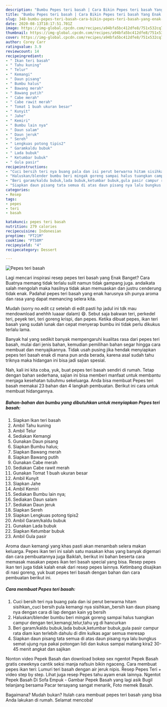 ```yaml
---
description: "Bumbu Pepes teri basah | Cara Bikin Pepes teri basah Yang Enak Dan Lezat"
title: "Bumbu Pepes teri basah | Cara Bikin Pepes teri basah Yang Enak Dan Lezat"
slug: 348-bumbu-pepes-teri-basah-cara-bikin-pepes-teri-basah-yang-enak-dan-lezat
date: 2020-08-13T18:17:51.701Z
image: https://img-global.cpcdn.com/recipes/a94bfa5bc412dfe8/751x532cq70/pepes-teri-basah-foto-resep-utama.jpg
thumbnail: https://img-global.cpcdn.com/recipes/a94bfa5bc412dfe8/751x532cq70/pepes-teri-basah-foto-resep-utama.jpg
cover: https://img-global.cpcdn.com/recipes/a94bfa5bc412dfe8/751x532cq70/pepes-teri-basah-foto-resep-utama.jpg
author: Corey Carr
ratingvalue: 3.9
reviewcount: 14
recipeingredient:
- " Ikan teri basah"
- " Tahu kuning"
- " Telur"
- " Kemangi"
- " Daun pisang"
- " Bumbu halus"
- " Bawang merah"
- " Bawang putih"
- " Cabe merah"
- " Cabe rawit merah"
- " Tomat 1 buah ukuran besar"
- " Kunyit"
- " Jahe"
- " Kemiri"
- " Bumbu lain nya"
- " Daun salam"
- " Daun jeruk"
- " Sereh"
- " Lengkuas potong tipis2"
- " Garamkaldu bubuk"
- " Lada bubuk"
- " Ketumbar bubuk"
- " Gula pasir"
recipeinstructions:
- "Cuci bersih teri nya buang pala dan isi perut berwarna hitam sisihkan,,cuci bersih pula kemangi nya sisihkan,,bersih kan daun pisang nya dengan cara di lap dengan kain yg bersih"
- "Haluskan/blender bumbu beri mingak goreng sampai halus tuangkan campur dengan teri,kemangi,telur,tahu yg di hancurkan"
- "Beri garam/kaldu bubuk,lada bubuk,ketumbar bubuk,gula pasir campur rata diam kan terlebih dahulu di dlm kulkas agar semua meresap"
- "Siapkan daun pisang tata semua di atas daun pisang nya lalu bungkus semat ujung nya pakai potongan lidi dan kukus sampai matang kira2 30-45 menit angkat dan sajikan"
categories:
- Resep
tags:
- pepes
- teri
- basah

katakunci: pepes teri basah 
nutrition: 279 calories
recipecuisine: Indonesian
preptime: "PT21M"
cooktime: "PT58M"
recipeyield: "4"
recipecategory: Dessert

---
```



![Pepes teri basah](https://img-global.cpcdn.com/recipes/a94bfa5bc412dfe8/751x532cq70/pepes-teri-basah-foto-resep-utama.jpg)

Lagi mencari inspirasi resep pepes teri basah yang Enak Banget? Cara Buatnya memang tidak terlalu sulit namun tidak gampang juga. andaikata salah mengolah maka hasilnya tidak akan memuaskan dan justru cenderung tidak enak. Padahal pepes teri basah yang enak harusnya sih punya aroma dan rasa yang dapat memancing selera kita.

Mudah (sorry no.edit cz setelah di edit pasti hp jadul ini tdk mau mendownload anehhh luaaar dalam) 😄. Sebut saja bakwan teri, perkedel teri, peyek teri, teri goreng krispi, dan pepes. Ketika dibuat pepes, ikan teri basah yang sudah lunak dan cepat menyerap bumbu ini tidak perlu dikukus terlalu lama.

Banyak hal yang sedikit banyak mempengaruhi kualitas rasa dari pepes teri basah, mulai dari jenis bahan, kemudian pemilihan bahan segar hingga cara membuat dan menyajikannya. Tidak usah pusing jika hendak menyiapkan pepes teri basah enak di mana pun anda berada, karena asal sudah tahu triknya maka hidangan ini bisa jadi sajian spesial.


Nah, kali ini kita coba, yuk, buat pepes teri basah sendiri di rumah. Tetap dengan bahan sederhana, sajian ini bisa memberi manfaat untuk membantu menjaga kesehatan tubuhmu sekeluarga. Anda bisa membuat Pepes teri basah memakai 23 bahan dan 4 langkah pembuatan. Berikut ini cara untuk membuat hidangannya.

<!--inarticleads1-->

##### Bahan-bahan dan bumbu yang dibutuhkan untuk menyiapkan Pepes teri basah:

1. Siapkan  Ikan teri basah
1. Ambil  Tahu kuning
1. Ambil  Telur
1. Sediakan  Kemangi
1. Gunakan  Daun pisang
1. Siapkan  Bumbu halus;
1. Siapkan  Bawang merah
1. Siapkan  Bawang putih
1. Gunakan  Cabe merah
1. Sediakan  Cabe rawit merah
1. Gunakan  Tomat 1 buah ukuran besar
1. Ambil  Kunyit
1. Siapkan  Jahe
1. Ambil  Kemiri
1. Sediakan  Bumbu lain nya;
1. Sediakan  Daun salam
1. Sediakan  Daun jeruk
1. Siapkan  Sereh
1. Siapkan  Lengkuas potong tipis2
1. Ambil  Garam/kaldu bubuk
1. Gunakan  Lada bubuk
1. Siapkan  Ketumbar bubuk
1. Ambil  Gula pasir


Aroma daun kemangi yang khas pasti akan menambah selera makan keluarga. Pepes ikan teri ini salah satu masakan khas yang banyak digemari dan cara pembuatannya juga Baiklah, berikut ini bahan beserta cara memasak masakan pepes ikan teri basah special yang bisa. Resep pepes ikan teri juga tidak kalah enak dari resep pepes lainnya. Ketimbang disajikan di nasi goreng, yuk buat pepes teri basah dengan bahan dan cara pembuatan berikut ini. 

<!--inarticleads2-->

##### Cara membuat Pepes teri basah:

1. Cuci bersih teri nya buang pala dan isi perut berwarna hitam sisihkan,,cuci bersih pula kemangi nya sisihkan,,bersih kan daun pisang nya dengan cara di lap dengan kain yg bersih
1. Haluskan/blender bumbu beri mingak goreng sampai halus tuangkan campur dengan teri,kemangi,telur,tahu yg di hancurkan
1. Beri garam/kaldu bubuk,lada bubuk,ketumbar bubuk,gula pasir campur rata diam kan terlebih dahulu di dlm kulkas agar semua meresap
1. Siapkan daun pisang tata semua di atas daun pisang nya lalu bungkus semat ujung nya pakai potongan lidi dan kukus sampai matang kira2 30-45 menit angkat dan sajikan


Nonton video Pepek Basah dan download bokep sex ngentot Pepek Basah gratis ceweknya cantik seksi manja nafsuin bikin ngaceng. Cara membuat pepes ikan teri: Lumuri teri basah dengan air jeruk nipis. Resep Pepes Teri + video step by step. Lihat juga resep Pepes tahu ayam enak lainnya. Ngentot Pepek Basah Di Sofa Empuk - Gambar Pepek Basah yang lagi asik Bugil telanjang bersama Pacar tersayang sangat menarik, Foto memek Basah. 

Bagaimana? Mudah bukan? Itulah cara membuat pepes teri basah yang bisa Anda lakukan di rumah. Selamat mencoba!
